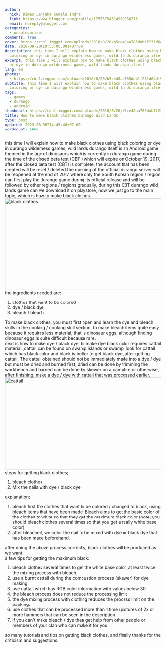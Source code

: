 ```yaml
---
author:
  nick: Dimas Lanjaka Kumala Indra
  link: https://www.blogger.com/profile/17555754514989936273
  email: noreply@blogger.com
categories:
  - uncategorized
comments: true
cover: https://cdn1.imggmi.com/uploads/2018/8/20/b5ce48aa785dab1f231d64df9376ec1f-full.jpg
date: 2018-08-20T10:53:00.001+07:00
description: this time I will explain how to make black clothes using black
  coloring or dye in durango wilderness games, wild lands durango itself
excerpt: this time I will explain how to make black clothes using black coloring
  or dye in durango wilderness games, wild lands durango itself
lang: en
photos:
  - https://cdn1.imggmi.com/uploads/2018/8/20/b5ce48aa785dab1f231d64df9376ec1f-full.jpg
subtitle: this time I will explain how to make black clothes using black
  coloring or dye in durango wilderness games, wild lands durango itself
tags:
  - games
  - durango
  - android
thumbnail: https://cdn1.imggmi.com/uploads/2018/8/20/b5ce48aa785dab1f231d64df9376ec1f-full.jpg
title: How to make black clothes Durango Wild Lands
type: post
updated: 2023-08-08T14:45:40+07:00
wordcount: 1666
---
```


this time I will explain how to make black clothes using black coloring or     dye in durango wilderness games, wild lands durango itself is an Android     game themed in the age of dinosaurs which is currently in durango game     during the time of the closed beta test (CBT ) which will expire on October     19, 2017, after the closed beta test (CBT) is complete, the account that     has been created will be reset / deleted.the opening of the official     durango server will be reopened at the end of 2017 where only the South     Korean region / region can first play the durango game during its official     release and will be followed by other regions / regions gradually, during     this CBT durango wild lands game can we download it on playstore, now we     just go to the main topic, which is how to make black clothes. <br><img alt="black clothes" height="297" src="https://cdn1.imggmi.com/uploads/2018/8/20/b5ce48aa785dab1f231d64df9376ec1f-full.jpg" width="527"><br>the ingredients needed are: <br><ol><li>        clothes that want to be colored     </li><li>        dye / black dye     </li><li>        bleach / bleach     </li></ol>To make black clothes, you must first open and learn the dye and bleach     skills in the cooking / cooking skill section, to make bleach items quite     easy because it requires less material, that is dinosaur eggs, although     finding dinosaur eggs is quite difficult because rare. <br>next is how to make dye / black dye, to make dye black color requires     cattail material ,cattail can be found on swamp islands or swamp, look for     cattail which has black color and black is better to get black dye, after     getting cattail, The cattail obtained should not be immediately made into a     dye / dye but must be dried and burned first, dried can be done by trimming     the workbench and burned can be done by skewer on a campfire or otherwise,     after finishing, make a dye / dye with cattail that was processed earlier. <br><img alt="cattail" height="299" src="https://cdn1.imggmi.com/uploads/2018/8/20/97f843d9675796e2a0d4a6e3cd437ae5-full.jpg" width="531"><br>steps for getting black clothes; <br><ol><li>        bleach clothes     </li><li>        Mix the nails with dye / black dye     </li></ol>explanation; <br><ol><li>        bleach first the clothes that want to be colored / changed to black,         using bleach items that have been made. Bleach aims to get the basic         color of the clothes to white so that they get the maximum black         color.(note; you should bleach clothes several times so that you get a         really white base color)     </li><li>        after bleached, we color the nail to be mixed with dye or black dye that         has been made beforehand.     </li></ol>after doing the above process correctly, black clothes will be produced as     we want. <br>a few tips for getting the maximum black: <br><ol><li>        bleach clothes several times to get the white base color, at least         twice the mixing process with bleach.     </li><li>        use a burnt cattail during the combustion process (skewer) for dye         making     </li><li>        use cattail which has RGB color information with values ​​below 30     </li><li>        the bleach process does not reduce the processing limit     </li><li>        the dye mixing process with clothing reduces the process limit on the         packing.     </li><li>        use clothes that can be processed more than 1 time (pictures of 2x or         more hammers that can be seen in the description.     </li><li>        if you can't make bleach / dye then get help from other people or         members of your clan who can make it for you.     </li></ol>so many tutorials and tips on getting black clothes, and finally thanks for     the criticism and suggestions.